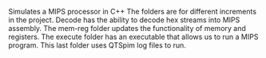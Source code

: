 Simulates a MIPS processor in C++
The folders are for different increments in the project. Decode has the ability to decode hex streams into MIPS assembly. The mem-reg folder updates the functionality of memory and registers. The execute folder has an executable that allows us to run a MIPS program. This last folder uses QTSpim log files to run.
